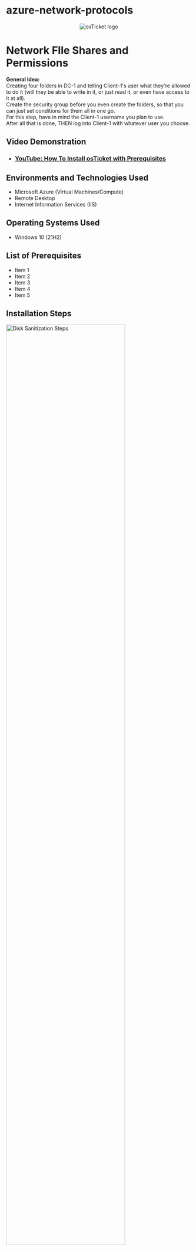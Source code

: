 # azure-network-protocols

<p align="center">
<img src="https://i.imgur.com/Clzj7Xs.png" alt="osTicket logo"/>
</p>

<h1>Network FIle Shares and Permissions </h1>
<strong> General Idea: </strong><br>
Creating four folders in DC-1 and telling Client-1's user what they're allowed to do it (will they be able to write in it, or just read it, or even have access to it at all). <br>
Create the security group before you even create the folders, so that you can just set conditions for them all in one go. <br>
For this step, have in mind the Client-1 username you plan to use. <br>
After all that is done, THEN log into Client-1 with whatever user you choose. <br>

<h2>Video Demonstration</h2>

- ### [YouTube: How To Install osTicket with Prerequisites](https://www.youtube.com)

<h2>Environments and Technologies Used</h2>

- Microsoft Azure (Virtual Machines/Compute)
- Remote Desktop
- Internet Information Services (IIS)

<h2>Operating Systems Used </h2>

- Windows 10</b> (21H2)

<h2>List of Prerequisites</h2>

- Item 1
- Item 2
- Item 3
- Item 4
- Item 5

<h2>Installation Steps</h2>

<p>
<img src="https://i.imgur.com/DJmEXEB.png" height="80%" width="80%" alt="Disk Sanitization Steps"/>
</p>
<p>
<strong> Simplified version <br>
- Log into DC-1 as mydomain.com\jane_admin <br>
- In DC-1: <br></strong>
Active Directory Users and Computers > Right click "mydomain.com" > Hover over "New" > Click "Organizational Unit" > Name it "_SECURITY_GROUPS" > Then add ACCOUNTANTS inside of it (Right click white space + New + Group)
  <br>
&nbsp; - Create security group called Accountants <br>
&nbsp;&nbsp; - First you have to create an OU (_SECURITY_GROUPS) <br>
&nbsp;&nbsp; - Then add ACCOUNTANTS inside of it (Right click + New + Group] <br>
&nbsp; - Make <someuser> a member of the “ACCOUNTANTS”  Security Group <br>
  ADUC > right click "ACCOUNTANTS" > click "Members" tab > click "Add" > type <someuser> > click "Check Names" > click "Ok" > click "Apply" > click "OK"
  <br>
- <strong> (Still in DC-1) Create 4 folders in C:\ drive <br></strong>
  Type File Explorer in search bar > click "This PC" > click "Windows (C:)" > Right click white space > click/hover "New" > click "Folder"
  <br>
&nbsp;&nbsp; - “read-access”, “write-access”, “no-access”, “accounting” <br>
- <strong> Set the following permissions: </strong><br>
&nbsp;&nbsp; - Right click folder > Properties> Sharing tab> Share> Type in full name of group (ex: "domain users" vs "domain"> Add> Set permission level> Share <br>
<strong> Folder: “read-access”, Group: “Domain Users”, Permission: “Read” </strong><br>
<strong> Mnemonic: </strong> D. U. read  <br>
<strong> Folder: “write-access”,  Group: “Domain Users”, Permissions: “Read/Write” </strong><br>
<strong> Mnemonic: </strong> D.U. read or write <br>
<strong> Folder: “no-access”, Group: “Domain Admins”, “Permissions: “Read/Write” </strong><br>
<strong> Mnemonic: </strong> DAd I no READ OR WRITE <br>
<strong> Folder: “accounting”, Group: “ACCOUNTANTS”, Permissions: “Read/Write” </strong><br>
<strong> Mnemonic: </strong> ACCOUNTANTS READ & WRITE <br>
<strong> Login to Client-1 with <someuser> </strong><br>
<strong> Right click "Start" button > click "Run" > type: “\\dc-1”; see which folders you can/can't access </strong><br> 

<strong> Finish </strong>
</p>
<p>
  <em>
    All above steps are accurate. Can follow it and it will work. Fix formatting. 
  </em>
</p>

